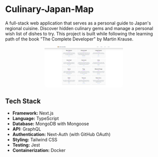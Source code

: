 # Culinary-Japan-Map

A full-stack web application that serves as a personal guide to Japan's regional cuisine. Discover hidden culinary gems and manage a personal wish list of dishes to try. This project is built while following the learning path of the book "The Complete Developer" by Martin Krause.

<p align="center">
    <img width="50%" src="./images/homepage.png" alt="homepage" style="border-radius: 8px;"/>
</p>

## Tech Stack

* **Framework:** Next.js
* **Language:** TypeScript
* **Database:** MongoDB with Mongoose
* **API:** GraphQL
* **Authentication:** Next-Auth (with GitHub OAuth)
* **Styling:** Tailwind CSS
* **Testing:** Jest
* **Containerization:** Docker

